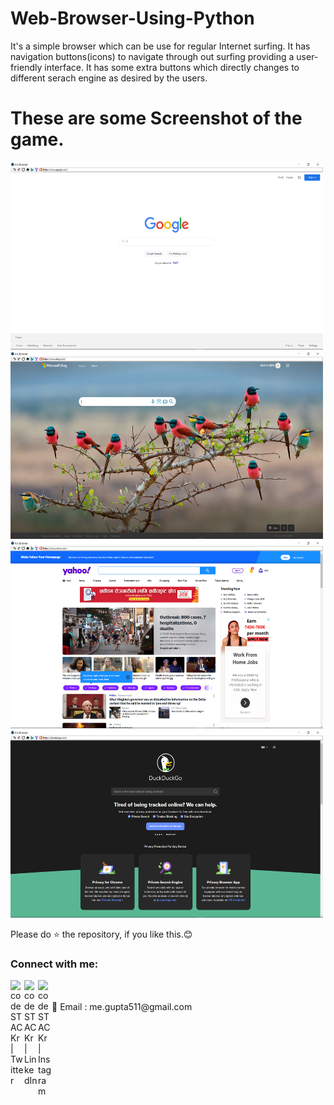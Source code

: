 # Web-Browser-Using-Python

It's a simple browser which can be use for regular Internet surfing. It has navigation buttons(icons) to navigate through out surfing providing a user-friendly interface.
It has some extra buttons which directly changes to different serach engine as desired by the users.



# These are some Screenshot of the game.
<img src="https://github.com/abhi-511/Web-Browser-Using-Python/blob/main/Screenshots/S1.png" alt="alt text" height=300 width="500"/>         <img src="https://github.com/abhi-511/Web-Browser-Using-Python/blob/main/Screenshots/S2.png" alt="drawing"  height=300 width="500"/>
<img src="https://github.com/abhi-511/Web-Browser-Using-Python/blob/main/Screenshots/S3.png" alt="drawing"  height=300 width="500"/>         <img src="https://github.com/abhi-511/Web-Browser-Using-Python/blob/main/Screenshots/S4.png" alt="drawing"  height=300 width="500"/>         


Please do ⭐ the repository, if you like this.😊


### Connect with me:


[<img align="left" alt="codeSTACKr | Twitter" width="22px" src="https://cdn.jsdelivr.net/npm/simple-icons@v3/icons/twitter.svg" />][twitter]
[<img align="left" alt="codeSTACKr | LinkedIn" width="22px" src="https://cdn.jsdelivr.net/npm/simple-icons@v3/icons/linkedin.svg" />][linkedin]
[<img align="left" alt="codeSTACKr | Instagram" width="22px" src="https://cdn.jsdelivr.net/npm/simple-icons@v3/icons/instagram.svg" />][instagram]

<br />

<br />
 📧 Email : me.gupta511@gmail.com




[twitter]: https://twitter.com/Abhijit89577918
[instagram]: https://www.instagram.com/_abhijit_gupta_/
[linkedin]: https://www.linkedin.com/in/abhijit-gupta-764a96209/
